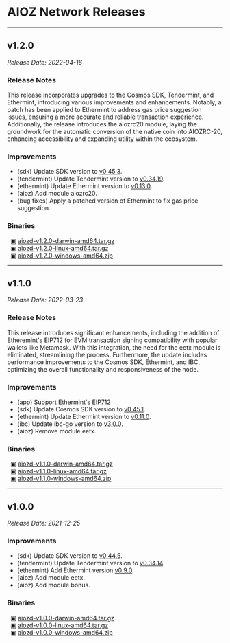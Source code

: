 # AIOZ Network Releases

---

## v1.2.0

_Release Date: 2022-04-16_

### Release Notes

This release incorporates upgrades to the Cosmos SDK, Tendermint, and Ethermint, introducing various improvements and enhancements. Notably, a patch has been applied to Ethermint to address gas price suggestion issues, ensuring a more accurate and reliable transaction experience. Additionally, the release introduces the aiozrc20 module, laying the groundwork for the automatic conversion of the native coin into AIOZRC-20, enhancing accessibility and expanding utility within the ecosystem.

### Improvements

- (sdk) Update SDK version to [v0.45.3](https://github.com/AIOZNetwork/cosmos-sdk/releases/tag/v0.45.3-aioz.1).
- (tendermint) Update Tendermint version to [v0.34.19](https://github.com/tendermint/tendermint/releases/tag/v0.34.19).
- (ethermint) Update Ethermint version to [v0.13.0](https://github.com/AIOZNetwork/ethermint/releases/tag/v0.13.0-aioz.1).
- (aioz) Add module aiozrc20.
- (bug fixes) Apply a patched version of Ethermint to fix gas price suggestion.

### Binaries

&nbsp;&nbsp;▣ [aiozd-v1.2.0-darwin-amd64.tar.gz](https://archive.aioz.network/aiozd-v1.2.0-darwin-amd64.tar.gz)  
&nbsp;&nbsp;▣ [aiozd-v1.2.0-linux-amd64.tar.gz](https://archive.aioz.network/aiozd-v1.2.0-linux-amd64.tar.gz)  
&nbsp;&nbsp;▣ [aiozd-v1.2.0-windows-amd64.zip](https://archive.aioz.network/aiozd-v1.2.0-windows-amd64.zip)

---

## v1.1.0

_Release Date: 2022-03-23_

### Release Notes

This release introduces significant enhancements, including the addition of Etheremint's EIP712 for EVM transaction signing compatibility with popular wallets like Metamask. With this integration, the need for the eetx module is eliminated, streamlining the process. Furthermore, the update includes performance improvements to the Cosmos SDK, Ethermint, and IBC, optimizing the overall functionality and responsiveness of the node.

### Improvements

- (app) Support Ethermint's EIP712
- (sdk) Update Cosmos SDK version to [v0.45.1](https://github.com/cosmos/cosmos-sdk/releases/tag/v0.45.1).
- (ethermint) Update Ethermint version to [v0.11.0](https://github.com/tharsis/ethermint/releases/tag/v0.11.0).
- (ibc) Update ibc-go version to [v3.0.0](https://github.com/cosmos/ibc-go/releases/tag/v3.0.0).
- (aioz) Remove module eetx.

### Binaries

&nbsp;&nbsp;▣ [aiozd-v1.1.0-darwin-amd64.tar.gz](https://archive.aioz.network/aiozd-v1.1.0-darwin-amd64.tar.gz)  
&nbsp;&nbsp;▣ [aiozd-v1.1.0-linux-amd64.tar.gz](https://archive.aioz.network/aiozd-v1.1.0-linux-amd64.tar.gz)  
&nbsp;&nbsp;▣ [aiozd-v1.1.0-windows-amd64.zip](https://archive.aioz.network/aiozd-v1.1.0-windows-amd64.zip)

---

## v1.0.0

_Release Date: 2021-12-25_

### Improvements

- (sdk) Update SDK version to [v0.44.5](https://github.com/cosmos/cosmos-sdk/releases/tag/v0.44.5).
- (tendermint) Update Tendermint version to [v0.34.14](https://github.com/tendermint/tendermint/releases/tag/v0.34.14).
- (ethermint) Add Ethermint version [v0.9.0](https://github.com/tharsis/ethermint/releases/tag/v0.9.0).
- (aioz) Add module eetx.
- (aioz) Add module bonus.

### Binaries

&nbsp;&nbsp;▣ [aiozd-v1.0.0-darwin-amd64.tar.gz](https://archive.aioz.network/aiozd-v1.0.0-darwin-amd64.tar.gz)  
&nbsp;&nbsp;▣ [aiozd-v1.0.0-linux-amd64.tar.gz](https://archive.aioz.network/aiozd-v1.0.0-linux-amd64.tar.gz)  
&nbsp;&nbsp;▣ [aiozd-v1.0.0-windows-amd64.zip](https://archive.aioz.network/aiozd-v1.0.0-windows-amd64.zip)

